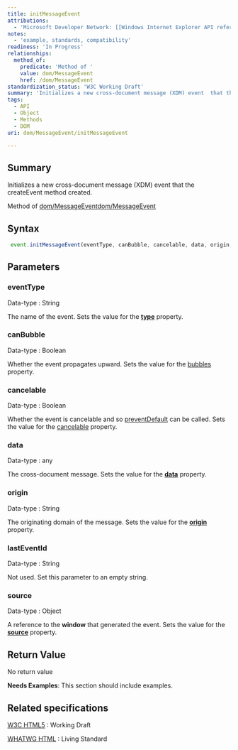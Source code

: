 ```yaml
---
title: initMessageEvent
attributions:
  - 'Microsoft Developer Network: [[Windows Internet Explorer API reference](http://msdn.microsoft.com/en-us/library/ie/hh828809%28v=vs.85%29.aspx) Article]'
notes:
  - 'example, standards, compatibility'
readiness: 'In Progress'
relationships:
  method_of:
    predicate: 'Method of '
    value: dom/MessageEvent
    href: /dom/MessageEvent
standardization_status: 'W3C Working Draft'
summary: 'Initializes a new cross-document message (XDM) event  that the  createEvent method created.'
tags:
  - API
  - Object
  - Methods
  - DOM
uri: dom/MessageEvent/initMessageEvent

---
```

## Summary

Initializes a new cross-document message (XDM) event that the createEvent method created.

Method of [dom/MessageEvent](/dom/MessageEvent)[dom/MessageEvent](/dom/MessageEvent)

## Syntax

``` js
 event.initMessageEvent(eventType, canBubble, cancelable, data, origin, lastEventId, source);
```

## Parameters

### eventType

 Data-type
:   String

 The name of the event. Sets the value for the [**type**](/dom/Event/type) property.

### canBubble

 Data-type
:   Boolean

 Whether the event propagates upward. Sets the value for the [bubbles](/dom/Event/bubbles) property.

### cancelable

 Data-type
:   Boolean

 Whether the event is cancelable and so [preventDefault](/dom/Event/preventDefault) can be called. Sets the value for the [cancelable](/dom/Event/cancelable) property.

### data

 Data-type
:   any

 The cross-document message. Sets the value for the [**data**](/dom/MessageEvent/data) property.

### origin

 Data-type
:   String

 The originating domain of the message. Sets the value for the [**origin**](/dom/MessageEvent/origin) property.

### lastEventId

 Data-type
:   String

 Not used. Set this parameter to an empty string.

### source

 Data-type
:   Object

 A reference to the **window** that generated the event. Sets the value for the [**source**](/dom/MessageEvent/source) property.

## Return Value

No return value

**Needs Examples**: This section should include examples.

## Related specifications

[W3C HTML5](http://www.w3.org/TR/html5/)
:   Working Draft

[WHATWG HTML](http://www.whatwg.org/specs/web-apps/current-work/multipage/)
:   Living Standard
